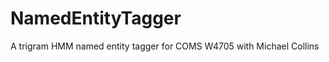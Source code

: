 NamedEntityTagger
=================

A trigram HMM named entity tagger for COMS W4705 with Michael Collins
